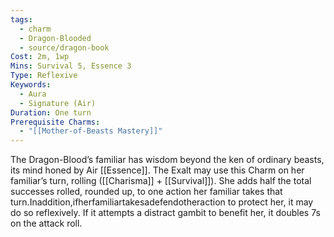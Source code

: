 ```yaml
---
tags:
  - charm
  - Dragon-Blooded
  - source/dragon-book
Cost: 2m, 1wp
Mins: Survival 5, Essence 3
Type: Reflexive
Keywords:
  - Aura
  - Signature (Air)
Duration: One turn
Prerequisite Charms:
  - "[[Mother-of-Beasts Mastery]]"
---
```

The Dragon-Blood’s familiar has wisdom beyond the ken of ordinary beasts, its mind honed by Air [[Essence]]. The Exalt may use this Charm on her familiar’s turn, rolling ([[Charisma]] + [[Survival]]). She adds half the total successes rolled, rounded up, to one action her familiar takes that turn.Inaddition,ifherfamiliartakesadefendotheraction to protect her, it may do so reflexively. If it attempts a distract gambit to benefit her, it doubles 7s on the attack roll.